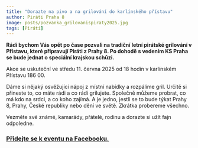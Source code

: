 ```yaml
---
title: "Dorazte na pivo a na grilování do karlínského přístavu"
author: Piráti Praha 8
image: posts/pozvanka_grilovanispiraty2025.jpg
tags: [Piráti]
---
```


**Rádi bychom Vás opět po čase pozvali na tradiční letní pirátské grilování v Přístavu, které připravují Piráti z Prahy 8. Po dohodě s vedením KS Praha se bude jednat o speciální krajskou schůzi.**

Akce se uskuteční ve středu 11. června 2025 od 18 hodin v karlínském Přístavu 186 00.

Dáme si nějaký osvěžující nápoj z místní nabídky a rozpálíme gril. Určitě si přineste to, co máte rádi a co rádi grilujete.
Společně můžeme probrat, co má kdo na srdci, a co koho zajímá. A je jedno, jestli se to bude týkat Prahy 8, Prahy, České republiky nebo dění ve světě. Zkrátka probereme všechno.

Vezměte své známé, kamarády, přátelé, rodinu a dorazte si užít fajn odpoledne. 

### [Přidejte se k eventu na Facebooku.](https://www.facebook.com/events/1858754774909307)
